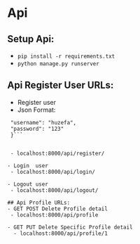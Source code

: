 # Api
## Setup Api:
  - `pip install -r requirements.txt`
  - `python manage.py runserver`
  
## Api Register User URLs:
  - Register user
  -   Json Format:
   ```{
    "username": "huzefa",
    "password": "123"
    }```
   

    - localhost:8000/api/register/
    
  - Login  user
    - localhost:8000/api/login/
    
  - Logout user
    - localhost:8000/api/logout/
    
## Api Profile URLs:
  - GET POST Delete Profile detail
    - localhost:8000/api/profile

  - GET PUT Delete Specific Profile detail
     - localhost:8000/api/profile/1
   
    
